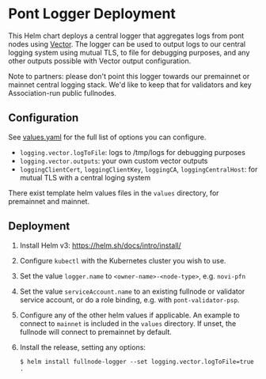 Pont Logger Deployment
================================

This Helm chart deploys a central logger that aggregates logs from pont nodes
using [Vector][]. The logger can be used to output logs to our central logging
system using mutual TLS, to file for debugging purposes, and any other outputs
possible with Vector output configuration.

Note to partners: please don't point this logger towards our premainnet or mainnet
central logging stack. We'd like to keep that for validators and key Association-run
public fullnodes.

Configuration
-------------

See [values.yaml][] for the full list of options you can configure.

* `logging.vector.logToFile`: logs to /tmp/logs for debugging purposes
* `logging.vector.outputs`: your own custom vector outputs
* `loggingClientCert`, `loggingClientKey`, `loggingCA`, `loggingCentralHost`: for mutual TLS with a central loging system

There exist template helm values files in the `values` directory, for premainnet and mainnet.

Deployment
----------

1. Install Helm v3: https://helm.sh/docs/intro/install/
2. Configure `kubectl` with the Kubernetes cluster you wish to use.
3. Set the value `logger.name` to `<owner-name>-<node-type>`, e.g. `novi-pfn`
4. Set the value `serviceAccount.name` to an existing fullnode or validator service account, or do a role binding, e.g. with `pont-validator-psp`.
5. Configure any of the other helm values if applicable. An example to connect to `mainnet` is included in the `values` directory. If unset, the fullnode will connect to premainnet by default.
6. Install the release, setting any options:

       $ helm install fullnode-logger --set logging.vector.logToFile=true .

[Vector]: https://vector.dev/
[values.yaml]: values.yaml
